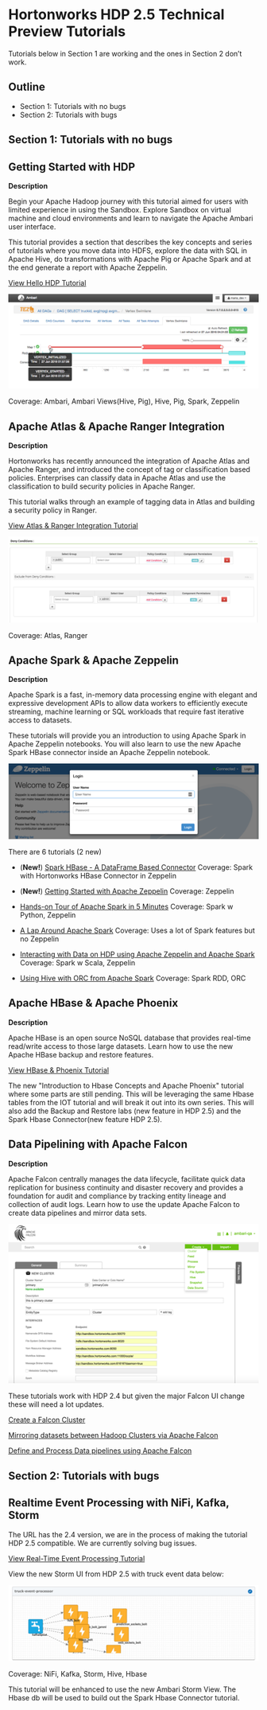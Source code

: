 # Hortonworks HDP 2.5 Technical Preview Tutorials

Tutorials below in Section 1 are working and the ones in Section 2 don’t work.

## Outline

- Section 1: Tutorials with no bugs
- Section 2: Tutorials with bugs

## Section 1: Tutorials with no bugs

## Getting Started with HDP

**Description**

Begin your Apache Hadoop journey with this tutorial aimed for users with limited experience in using the Sandbox.
Explore Sandbox on virtual machine and cloud environments and learn to navigate the Apache Ambari user interface.

This tutorial provides a section that describes the key concepts and series of tutorials where you move data into HDFS, 
explore the data with SQL in Apache Hive, do transformations with Apache Pig or Apache Spark and at the end generate a 
report with Apache Zeppelin.

[View Hello HDP Tutorial](https://github.com/hortonworks/tutorials/tree/hdp-2.5/tutorials/hortonworks/hello-hdp-an-introduction-to-hadoop)

![tez_vertex_swimlane](/assets/hello-hdp/tez_vertex_swimlane_map1_lab2.png)

Coverage: Ambari, Ambari Views(Hive, Pig), Hive, Pig, Spark, Zeppelin


## Apache Atlas & Apache Ranger Integration

**Description**

Hortonworks has recently announced the integration of Apache Atlas and Apache Ranger, and introduced the concept of tag or classification based policies. Enterprises can classify data in Apache Atlas and use the classification to build security policies in Apache Ranger.

This tutorial walks through an example of tagging data in Atlas and building a security policy in Ranger.

[View Atlas & Ranger Integration Tutorial](https://github.com/hortonworks/tutorials-future/blob/master/tutorials/hortonworks/tag-based-policies-atlas-ranger/tutorial.md)

![Tag Based Policies](/assets/tag-based-policies-atlas-ranger/deny_conditions.png)

Coverage: Atlas, Ranger

## Apache Spark & Apache Zeppelin

**Description**

Apache Spark is a fast, in-memory data processing engine with elegant and expressive development APIs to allow data workers to efficiently execute streaming, machine learning or SQL workloads that require fast iterative access to datasets. 

These tutorials will provide you an introduction to using Apache Spark in Apache Zeppelin notebooks.  You will also learn to use the new Apache Spark HBase connector inside an Apache Zeppelin notebook.

![zeppelin_login_lab4](/assets/hello-hdp/zeppelin_login_lab4.png)

There are 6 tutorials (2 new) 

- (**New!**) [Spark HBase - A DataFrame Based Connector](https://github.com/hortonworks/tutorials/blob/hdp-2.5/tutorials/hortonworks/spark-hbase-a-dataframe-based-hbase-connector/tutorial.md)
Coverage: Spark with Hortonworks HBase Connector in Zeppelin


- (**New!**) [Getting Started with Apache Zeppelin](https://github.com/hortonworks/tutorials/tree/hdp-2.5/tutorials/hortonworks/getting-started-with-apache-zeppelin)
Coverage: Zeppelin

-  [Hands-on Tour of Apache Spark in 5 Minutes](https://github.com/hortonworks/tutorials/blob/hdp-2.5/tutorials/hortonworks/hands-on-tour-of-spark-5-minutes/tutorial.md)
Coverage: Spark w Python, Zeppelin

-  [A Lap Around Apache Spark](https://github.com/hortonworks/tutorials/blob/hdp-2.5/tutorials/hortonworks/a-lap-around-spark/tutorial.md)
Coverage: Uses a lot of Spark features but no Zeppelin

-  [Interacting with Data on HDP using Apache Zeppelin and Apache Spark](https://github.com/hortonworks/tutorials/blob/hdp-2.5/tutorials/hortonworks/interacting-with-data-using-zeppelin-and-spark/tutorial.md)
Coverage: Spark w Scala, Zeppelin

-  [Using Hive with ORC from Apache Spark](https://github.com/hortonworks/tutorials/blob/hdp-2.5/tutorials/hortonworks/orc-with-spark/tutorial.md)
Coverage: Spark RDD, ORC

## Apache HBase & Apache Phoenix

**Description**

Apache HBase is an open source NoSQL database that provides real-time read/write access to those large datasets.  Learn how to use the new Apache HBase backup and restore features.

[View HBase & Phoenix Tutorial](https://github.com/hortonworks/tutorials-future/blob/master/tutorials/hortonworks/introducing-hbase-phoenix/tutorial.md)

The new "Introduction to Hbase Concepts and Apache Phoenix" tutorial where some parts are still pending.  This will be leveraging the same Hbase tables from the IOT tutorial and will break it out into its own series.   This will also add the Backup and Restore labs (new feature in HDP 2.5) and the Spark Hbase Connector(new feature HDP 2.5).

## Data Pipelining with Apache Falcon

**Description**

Apache Falcon centrally manages the data lifecycle, facilitate quick data replication for business continuity and disaster recovery and provides a foundation for audit and compliance by tracking entity lineage and collection of audit logs.
Learn how to use the update Apache Falcon to create data pipelines and mirror data sets.

![falcon_new_ui](/assets/create-falcon-cluster-hdp2.5/tutorial_image.png)

These tutorials work with HDP 2.4 but given the major Falcon UI change these will need a lot updates.

[Create a Falcon Cluster](https://github.com/hortonworks/tutorials-future/blob/master/tutorials/hortonworks/create-falcon-cluster-hdp2.5/tutorial.md)

[Mirroring datasets between Hadoop Clusters via Apache Falcon](https://github.com/hortonworks/tutorials-future/tree/master/tutorials/hortonworks/mirroring-datasets-using-falcon-hdp2.5/tutorial.md)

[Define and Process Data pipelines using Apache Falcon](https://docs.google.com/document/d/1_AWwAcohpRwfd6fiq2C6ikVmHNcZ8Ol0AcRgh9hc1oA/edit)

## Section 2: Tutorials with bugs

## Realtime Event Processing with NiFi, Kafka, Storm

The URL has the 2.4 version, we are in the process of making the tutorial HDP 2.5 compatible. We are currently solving bug issues. 

[View Real-Time Event Processing Tutorial](https://github.com/hortonworks/tutorials/tree/hdp/tutorials/hortonworks/realtime-event-processing-with-hdf)

View the new Storm UI from HDP 2.5 with truck event data below:

![storm_topology_visualization_tp_iot](/assets/storm_topology_visualization_tp_iot.png)

Coverage: NiFi, Kafka, Storm, Hive, Hbase

This tutorial will be enhanced to use the new Ambari Storm View.  The Hbase db will be used to build out the Spark Hbase Connector tutorial.

